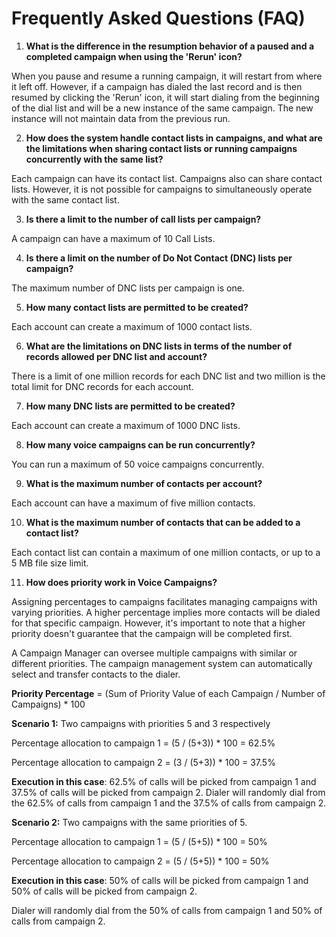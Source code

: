 # Frequently Asked Questions (FAQ)

1. **What is the difference in the resumption behavior of a paused and a completed campaign when using the 'Rerun' icon?**

When you pause and resume a running campaign, it will restart from where it left off. However, if a campaign has dialed the last record and is then resumed by clicking the 'Rerun' icon, it will start dialing from the beginning of the dial list and will be a new instance of the same campaign. The new instance will not maintain data from the previous run.

2. **How does the system handle contact lists in campaigns, and what are the limitations when sharing contact lists or running campaigns concurrently with the same list?**

Each campaign can have its contact list. Campaigns also can share contact lists. However, it is not possible for campaigns to simultaneously operate with the same contact list.

3. **Is there a limit to the number of call lists per campaign?**

A campaign can have a maximum of 10 Call Lists.

4. **Is there a limit on the number of Do Not Contact (DNC)  lists per campaign?**

The maximum number of DNC lists per campaign is one.

5. **How many contact lists are permitted to be created?**

Each account can create a maximum of 1000 contact lists.

6. **What are the limitations on DNC lists in terms of the number of records allowed per DNC list and account?**

There is a limit of one million records for each DNC list and two million is the total limit for DNC records for each account.

7. **How many DNC lists are permitted to be created?**

Each account can create a maximum of 1000 DNC lists.

8. **How many voice campaigns can be run concurrently?**

You can run a maximum of 50 voice campaigns concurrently.

9. **What is the maximum number of contacts per account?**

Each account can have a maximum of five million contacts.

10. **What is the maximum number of contacts that can be added to a contact list?**

Each contact list can contain a maximum of one million contacts, or up to a 5 MB file size limit.

11. **How does priority work in Voice Campaigns?**

Assigning percentages to campaigns facilitates managing campaigns with varying priorities. A higher percentage implies more contacts will be dialed for that specific campaign. However, it's important to note that a higher priority doesn't guarantee that the campaign will be completed first.

A Campaign Manager can oversee multiple campaigns with similar or different priorities. The campaign management system can automatically select and transfer contacts to the dialer.

**Priority Percentage** = (Sum of Priority Value of each Campaign / Number of Campaigns) * 100

**Scenario 1:** Two campaigns with priorities 5 and 3 respectively

Percentage allocation to campaign 1 = (5 / (5+3)) * 100 = 62.5%

Percentage allocation to campaign 2 = (3 / (5+3)) * 100 = 37.5%

**Execution in this case**: 62.5% of calls will be picked from campaign 1 and 37.5% of calls will be picked from campaign 2.
Dialer will randomly dial from the 62.5% of calls from campaign 1 and the 37.5% of calls from campaign 2.

**Scenario 2:** Two campaigns with the same priorities of 5.

Percentage allocation to campaign 1 = (5 / (5+5)) * 100 = 50%

Percentage allocation to campaign 2 = (5 / (5+5)) * 100 = 50%

**Execution in this case**: 50% of calls will be picked from campaign 1 and 50% of calls will be picked from campaign 2.

Dialer will randomly dial from the 50% of calls from campaign 1 and 50% of calls from campaign 2.